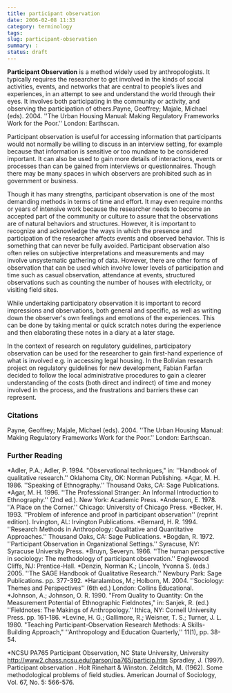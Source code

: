 ```yaml
---
title: participant observation
date: 2006-02-08 11:33
category: terminology
tags: 
slug: participant-observation
summary: : 
status: draft
---
```



**Participant Observation** is a method widely used by anthropologists. It typically requires the researcher to get involved in the kinds of social activities, events, and networks that are central to people’s lives and experiences, in an attempt to see and understand the world through their eyes. It involves both participating in the community or activity, and observing the participation of others.<ref name="Payne et. al 2004">Payne, Geoffrey; Majale, Michael (eds). 2004. ''The Urban Housing Manual: Making Regulatory Frameworks Work for the Poor.'' London: Earthscan.</ref>

Participant observation is useful for accessing information that participants would not normally be willing to discuss in an interview setting, for example because that information is sensitive or too mundane to be considered important. It can also be used to gain more details of interactions, events or processes than can be gained from interviews or questionnaires. Though there may be many spaces in which observers are prohibited such as in government or business.<ref name="Payne et. al 2004" /> 

Though it has many strengths, participant observation is one of the most demanding methods in terms of time and effort. It may even require months or years of intensive work because the researcher needs to become an accepted part of the community or culture to assure that the observations are of natural behaviors and structures. However, it is important to recognize and acknowledge the ways in which the presence and participation of the researcher affects events and observed behavior. This is something that can never be fully avoided. Participant observation also often relies on subjective interpretations and measurements and may involve unsystematic gathering of data. However, there are other forms of observation that can be used which involve lower levels of participation and time such as casual observation, attendance at events, structured observations such as counting the number of houses with electricity, or visiting field sites.<ref name="Payne et. al 2004" /> 

While undertaking participatory observation it is important to record impressions and observations, both general and specific, as well as writing down the observer's own feelings and emotions of the experiences. This can be done by taking mental or quick scratch notes during the experience and then elaborating these notes in a diary at a later stage.<ref name="Payne et. al 2004" /> 

In the context of research on regulatory guidelines, participatory observation can be used for the researcher to gain first-hand experience of what is involved e.g. in accessing legal housing. In the Bolivian research project on regulatory guidelines for new development, Fabian Farfan decided to follow the local administrative procedures to gain a clearer understanding of the costs (both direct and indirect) of time and money involved in the process, and the frustrations and barriers these can represent.<ref name="Payne et. al 2004" /> 


### Citations

Payne, Geoffrey; Majale, Michael (eds). 2004. ''The Urban Housing Manual: Making Regulatory Frameworks Work for the Poor.'' London: Earthscan.

### Further Reading
 
*Adler, P.A.; Adler, P. 1994. "Observational techniques," in: ''Handbook of qualitative research.'' Oklahoma City, OK: Norman Publishing. 
*Agar, M. H. 1986. ''Speaking of Ethnography.'' Thousand Oaks, CA: Sage Publications. 
*Agar, M. H. 1996. ''The Professional Stranger: An Informal Introduction to Ethnography.'' (2nd ed.). New York: Academic Press. 
*Anderson, E. 1978. ''A Place on the Corner.'' Chicago: University of Chicago Press. 
*Becker, H. 1993. ''Problem of inference and proof in participant observation'' (reprint edition). Irvington, AL: Irvington Publications. 
*Bernard, H. R. 1994. ''Research Methods in Anthropology: Qualitative and Quantitative Approaches.'' Thousand Oaks, CA: Sage Publications. 
*Bogdan, R. 1972. ''Participant Observation in Organizational Settings.'' Syracuse, NY: Syracuse University Press. 
*Bruyn, Severyn. 1966. ''The human perspective in sociology: The methodology of participant observation.'' Englewood Cliffs, NJ: Prentice-Hall. 
*Denzin, Norman K.; Lincoln, Yvonna S. (eds.) 2005. ''The SAGE Handbook of Qualitative Research.'' Newbury Park: Sage Publications. pp. 377-392. 
*Haralambos, M.; Holborn, M. 2004. ''Sociology: Themes and Perspectives'' (6th ed.) London: Collins Educational. 
*Johnson, A.; Johnson, O. R. 1990. "From Quality to Quantity: On the Measurement Potential of Ethnographic Fieldnotes," in: Sanjek, R. (ed.) ''Fieldnotes: The Makings of Anthropology.'' Ithica, NY: Cornell University Press. pp. 161-186.
*Levine, H. G.; Gallimore, R.; Weisner, T. S.; Turner, J. L. 1980. "Teaching Participant-Observation Research Methods: A Skills-Building Approach," ''Anthropology and Education Quarterly,'' 11(1), pp. 38-54. 


*NCSU PA765 Participant Observation, NC State University, University 
http://www2.chass.ncsu.edu/garson/pa765/particip.htm Spradley, J. (1997). Participant observation . Holt Rinehart & Winston. Zelditch, M. (1962). Some methodological problems of field studies. American Journal of Sociology, Vol. 67, No. 5: 566-576.&nbsp;

